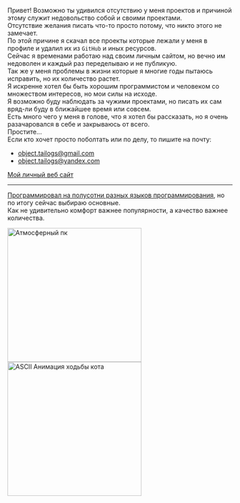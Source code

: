 Привет! Возможно ты удивился отсутствию у меня проектов и причиной этому служит недовольство собой и своими проектами.<br>
Отсутствие желания писать что-то просто потому, что никто этого не замечает.<br>
По этой причине я скачал все проекты которые лежали у меня в профиле и удалил их из `GitHub` и иных ресурсов.<br>
Сейчас я временами работаю над своим личным сайтом, но вечно им недоволен и каждый раз переделываю и не публикую.<br>
Так же у меня проблемы в жизни которые я многие годы пытаюсь исправить, но их количество растет.<br>
Я искренне хотел бы быть хорошим программистом и человеком со множеством интересов, но мои силы на исходе.<br>
Я возможно буду наблюдать за чужими проектами, но писать их сам вряд-ли буду в ближайшее время или совсем.<br>
Есть много чего у меня в голове, что я хотел бы рассказать, но я очень разачаровался в себе и закрываюсь от всего.<br>
Простите...<br>
Если кто хочет просто поболтать или по делу, то пишите на почту:
- object.tailogs@gmail.com
- object.tailogs@yandex.com

[Мой личный веб сайт](https://tailogs.github.io)

---

<a href="https://teletype.in/@tailogs/What-I-had-to-get-rid-of">Программировал на полусотни разных языков программирования</a>, но по итогу сейчас выбираю основные.<br>
Как не удивительно комфорт важнее популярности, а качество важнее количества.<br>


<div>
    <img src="https://media.giphy.com/media/VF0WIRjfwvFERopBFY/giphy.gif" alt="Атмосферный пк" width="300" style="weight=\"auto\"">
    <img src="https://media.giphy.com/media/v1.Y2lkPTc5MGI3NjExaDA4c2dvdDhhOHNsdGF1a2QzNmg4OTZwdmQzbmprczd3bHRhazhoaCZlcD12MV9pbnRlcm5hbF9naWZfYnlfaWQmY3Q9Zw/wwg1suUiTbCY8H8vIA/giphy-downsized-large.gif" alt="ASCII Анимация ходьбы кота" width="300">
</div>
